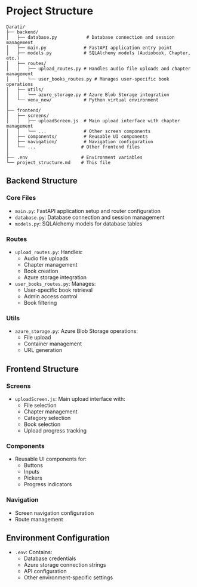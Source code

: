 # Project Structure

```
Darati/
├── backend/
│   ├── database.py           # Database connection and session management
│   ├── main.py              # FastAPI application entry point
│   ├── models.py            # SQLAlchemy models (Audiobook, Chapter, etc.)
│   ├── routes/
│   │   ├── upload_routes.py # Handles audio file uploads and chapter management
│   │   └── user_books_routes.py # Manages user-specific book operations
│   ├── utils/
│   │   └── azure_storage.py # Azure Blob Storage integration
│   └── venv_new/            # Python virtual environment
│
├── frontend/
│   ├── screens/
│   │   ├── uploadScreen.js  # Main upload interface with chapter management
│   │   └── ...              # Other screen components
│   ├── components/          # Reusable UI components
│   ├── navigation/          # Navigation configuration
│   └── ...                 # Other frontend files
│
├── .env                    # Environment variables
└── project_structure.md    # This file
```

## Backend Structure

### Core Files
- `main.py`: FastAPI application setup and router configuration
- `database.py`: Database connection and session management
- `models.py`: SQLAlchemy models for database tables

### Routes
- `upload_routes.py`: Handles:
  - Audio file uploads
  - Chapter management
  - Book creation
  - Azure storage integration
- `user_books_routes.py`: Manages:
  - User-specific book retrieval
  - Admin access control
  - Book filtering

### Utils
- `azure_storage.py`: Azure Blob Storage operations:
  - File upload
  - Container management
  - URL generation

## Frontend Structure

### Screens
- `uploadScreen.js`: Main upload interface with:
  - File selection
  - Chapter management
  - Category selection
  - Book selection
  - Upload progress tracking

### Components
- Reusable UI components for:
  - Buttons
  - Inputs
  - Pickers
  - Progress indicators

### Navigation
- Screen navigation configuration
- Route management

## Environment Configuration
- `.env`: Contains:
  - Database credentials
  - Azure storage connection strings
  - API configuration
  - Other environment-specific settings 